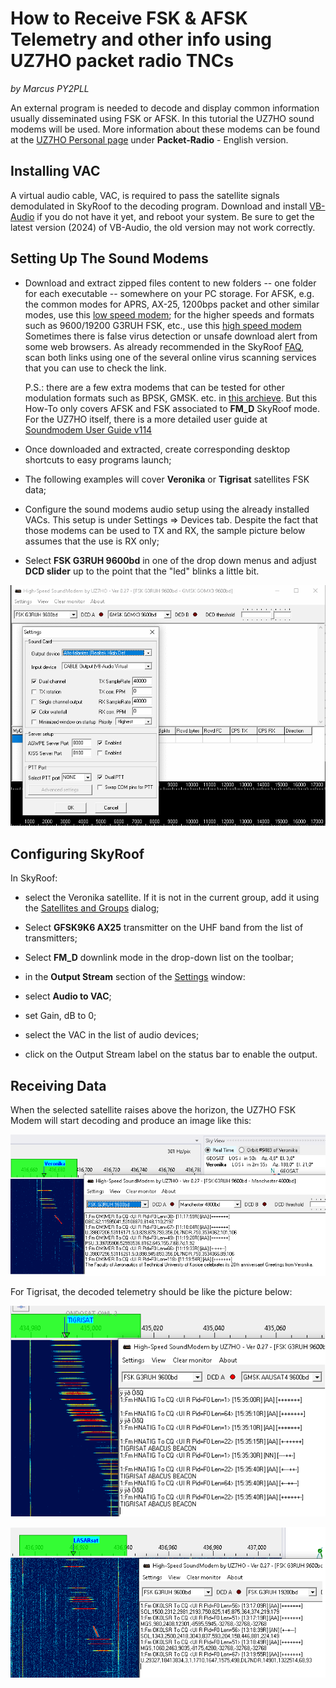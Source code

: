 # How to Receive FSK & AFSK Telemetry and other info using UZ7HO packet radio TNCs

_by Marcus PY2PLL_

An external program is needed to decode and display common information usually disseminated using FSK or AFSK. In this tutorial the UZ7HO sound modems will be used. More information about these modems can be found at the
[UZ7HO Personal page](https://uz7.ho.ua/) under **Packet-Radio** - English version.

## Installing VAC

A virtual audio cable, VAC, is required to pass the satellite signals
demodulated in SkyRoof to the decoding program. Download and
install [VB-Audio](https://vb-audio.com/Cable/index.htm) if you do not
have it yet, and reboot your system. Be sure to get the latest version
(2024) of VB-Audio, the old version may not work correctly.

## Setting Up The Sound Modems

- Download and extract zipped files content to new folders -- one
folder for each executable -- somewhere on your PC storage. For
AFSK, e.g. the common modes for APRS, AX-25, 1200bps packet and
other similar modes, use this
[low speed modem](http://uz7.ho.ua/modem_beta/soundmodem114.zip);
for the higher speeds and formats such as 9600/19200 G3RUH FSK, etc., use this
[high speed modem](http://uz7.ho.ua/modem_beta/hs_soundmodem27.zip)
Sometimes there is false virus detection or unsafe download
alert from some web browsers. As already recommended in the SkyRoof
[FAQ](faq.md), scan both links using one of the several online virus
scanning services that you can use to check the link.

    P.S.: there are a few extra modems that can be tested for other
    modulation formats such as BPSK, GMSK. etc. in 
    [this archieve](http://uz7.ho.ua/modem_beta/other-versions.zip). But
    this How-To only covers AFSK and FSK associated to **FM_D**
    SkyRoof mode. For the UZ7HO itself, there is a more detailed user guide at
    [Soundmodem User Guide v114](https://uz7.ho.ua/modem_beta/user_guide_v114_EN.pdf)

- Once downloaded and extracted, create corresponding desktop shortcuts to easy programs launch;
- The following examples will cover **Veronika** or **Tigrisat** satellites FSK data;
- Configure the sound modems audio setup using the already installed VACs. This setup is under Settings => Devices tab. Despite the fact that those modems can be used to TX and RX, the sample picture below assumes that the use is RX only; 
- Select **FSK G3RUH 9600bd** in one of the drop down menus and adjust **DCD slider** up to the point that the "led" blinks a little bit.

![uz7ho setup](../images/uz7ho_setup.png)

## Configuring SkyRoof

In SkyRoof:

- select the Veronika satellite. If it is not in the current group,
add it using the [Satellites and
Groups](satellites_and_groups_window.html) dialog;

- Select **GFSK9K6 AX25** transmitter on the UHF band from the list of transmitters;
- Select **FM_D** downlink mode in the drop-down list on the toolbar;
- in the **Output Stream** section of the
  [Settings](setting_up_output_stream.html) window:
- select **Audio to VAC**;
- set Gain, dB to 0;
- select the VAC in the list of audio devices;
- click on the Output Stream label on the status bar to enable the output.

## Receiving Data

When the selected satellite raises above the horizon, the UZ7HO FSK Modem will start decoding and produce an image like this:

![uz7ho setup](../images/uz7ho_veronica.png)

For Tigrisat, the decoded telemetry should be like the picture below:

![uz7ho setup](../images/uz7ho_tigrisat.png)

![uz7ho setup](../images/uz7ho_lasarsat.png)
